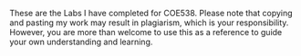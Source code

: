 These are the Labs I have completed for COE538. Please note that copying and pasting my work may result in plagiarism, which is your responsibility. However, you are more than welcome to use this as a reference to guide your own understanding and learning.
